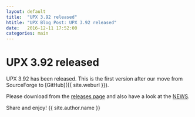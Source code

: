 ```yaml
---
layout: default
title:  "UPX 3.92 released"
htitle: "UPX Blog Post: UPX 3.92 released"
date:   2016-12-11 17:52:00
categories: main
---
```


UPX 3.92 released
=================

UPX 3.92 has been released.
This is the first version after our move from SourceForge to [GitHub]({{ site.weburl }}).

Please download from the
[releases page](https://github.com/upx/upx/releases)
and also have a look at the
[NEWS](https://upx.github.io/upx-news.txt).

Share and enjoy!
{{ site.author.name }}
